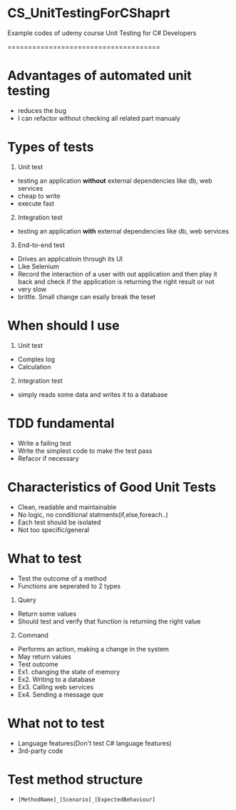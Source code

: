 # CS_UnitTestingForCShaprt
Example codes of udemy course Unit Testing for C# Developers


=====================================
# Advantages of automated unit testing
 - reduces the bug
 - I can refactor without checking all related part manualy

# Types of tests
1. Unit test
 - testing an application **without** external dependencies like db, web services
 - cheap to write
 - execute fast
2. Integration test
 - testing an application **with** external dependencies like db, web services
3. End-to-end test
 - Drives an applicatioin through its UI
 - Like Selenium
 - Record the interaction of a user with out application and then play it back and 
   check if the application is returning the right result or not 
 - very slow
 - brittle. Small change can esaily break the teset
 
 # When should I use
 1. Unit test
  - Complex log
  - Calculation
 2. Integration test
  - simply reads some data and writes it to a database

# TDD fundamental
 - Write a failing test
 - Write the simplest code to make the test pass
 - Refacor if necessary

# Characteristics of Good Unit Tests
 - Clean, readable and maintainable
 - No logic, no conditional statments(if,else,foreach..)
 - Each test should be isolated
 - Not too specific/general

# What to test
 - Test the outcome of a method
 - Functions are seperated to 2 types

1. Query
 - Return some values
 - Should test and verify that function is returning the right value

2. Command
 - Performs an action, making a change in the system
 - May return values
 - Test outcome
 - Ex1. changing the state of memory
 - Ex2. Writing to a database
 - Ex3. Calling web services
 - Ex4. Sending a message que

 # What not to test
  - Language features(Don't test C# language features)
  - 3rd-party code

 # Test method structure
  - ```[MethodName]_[Scenario]_[ExpectedBehaviour]```